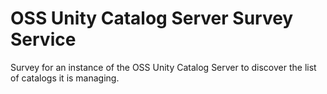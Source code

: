 <!-- SPDX-License-Identifier: CC-BY-4.0 -->
<!-- Copyright Contributors to the Egeria project. -->

# OSS Unity Catalog Server Survey Service

Survey for an instance of the OSS Unity Catalog Server to discover the list of catalogs it is managing.